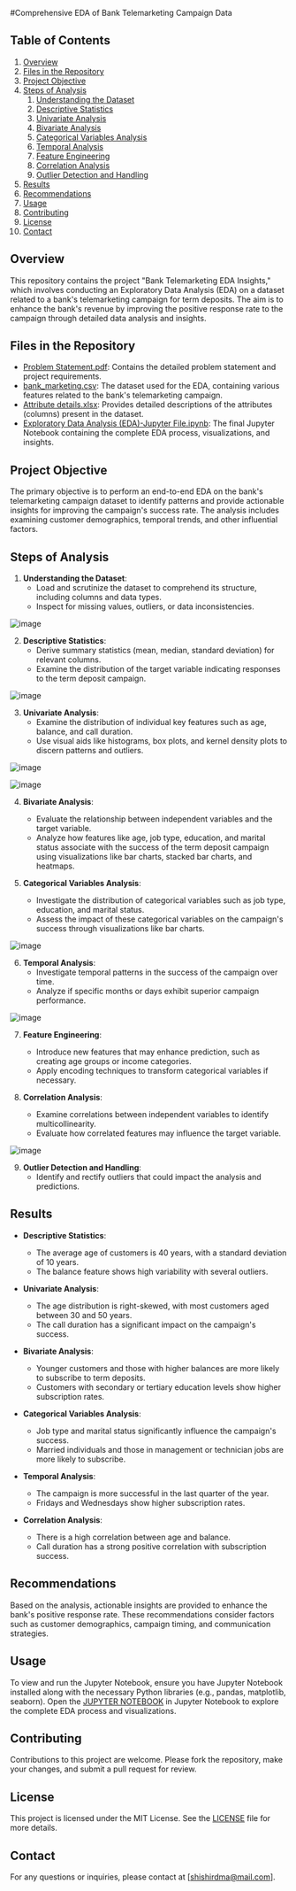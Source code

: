 #Comprehensive EDA of Bank Telemarketing Campaign Data

## Table of Contents
1. [Overview](#overview)
2. [Files in the Repository](#files-in-the-repository)
3. [Project Objective](#project-objective)
4. [Steps of Analysis](#steps-of-analysis)
   1. [Understanding the Dataset](#understanding-the-dataset)
    2. [Descriptive Statistics](#descriptive-statistics)
    3. [Univariate Analysis](#univariate-analysis)
    4. [Bivariate Analysis](#bivariate-analysis)
    5. [Categorical Variables Analysis](#categorical-variables-analysis)
    6. [Temporal Analysis](#temporal-analysis)
    7. [Feature Engineering](#feature-engineering)
    8. [Correlation Analysis](#correlation-analysis)
    9. [Outlier Detection and Handling](#outlier-detection-and-handling)
5. [Results](#results)
6. [Recommendations](#recommendations)
7. [Usage](#usage)
8. [Contributing](#contributing)
9. [License](#license)
10. [Contact](#contact)

## Overview
This repository contains the project "Bank Telemarketing EDA Insights," which involves conducting an Exploratory Data Analysis (EDA) on a dataset related to a bank's telemarketing campaign for term deposits. The aim is to enhance the bank's revenue by improving the positive response rate to the campaign through detailed data analysis and insights.

## Files in the Repository
- [Problem Statement.pdf](./Problem%20Statement.pdf): Contains the detailed problem statement and project requirements.
- [bank_marketing.csv](./bank_marketing.csv): The dataset used for the EDA, containing various features related to the bank's telemarketing campaign.
- [Attribute details.xlsx](./Attribute%20details.xlsx): Provides detailed descriptions of the attributes (columns) present in the dataset.
- [Exploratory Data Analysis (EDA)-Jupyter File.ipynb](./Exploratory%20Data%20Analysis%20(EDA)-Jupyter%20File.ipynb): The final Jupyter Notebook containing the complete EDA process, visualizations, and insights.

## Project Objective
The primary objective is to perform an end-to-end EDA on the bank's telemarketing campaign dataset to identify patterns and provide actionable insights for improving the campaign's success rate. The analysis includes examining customer demographics, temporal trends, and other influential factors.

## Steps of Analysis
1. **Understanding the Dataset**:
   - Load and scrutinize the dataset to comprehend its structure, including columns and data types.
   - Inspect for missing values, outliers, or data inconsistencies.
  
![image](https://github.com/user-attachments/assets/4f77744a-b02a-4620-ae26-3b6257cf7cbb)
  
2. **Descriptive Statistics**:
   - Derive summary statistics (mean, median, standard deviation) for relevant columns.
   - Examine the distribution of the target variable indicating responses to the term deposit campaign.

![image](https://github.com/user-attachments/assets/5a676956-9366-4148-a724-9e7151613d2e)

3. **Univariate Analysis**:
   - Examine the distribution of individual key features such as age, balance, and call duration.
   - Use visual aids like histograms, box plots, and kernel density plots to discern patterns and outliers.

![image](https://github.com/user-attachments/assets/fd759f90-8d20-4191-8a4d-513479652905)

![image](https://github.com/user-attachments/assets/f01b57e5-2fb6-4611-93c2-af895f9ac850)

4. **Bivariate Analysis**:
   - Evaluate the relationship between independent variables and the target variable.
   - Analyze how features like age, job type, education, and marital status associate with the success of the term deposit campaign using visualizations like bar charts, stacked bar charts, and heatmaps.
  
5. **Categorical Variables Analysis**:
   - Investigate the distribution of categorical variables such as job type, education, and marital status.
   - Assess the impact of these categorical variables on the campaign's success through visualizations like bar charts.
 
![image](https://github.com/user-attachments/assets/026d4462-abcf-4eeb-bc98-c115fd2eaa9c)

6. **Temporal Analysis**:
   - Investigate temporal patterns in the success of the campaign over time.
   - Analyze if specific months or days exhibit superior campaign performance.

![image](https://github.com/user-attachments/assets/b0bbc72b-e26b-4957-bb06-2ffedea08bc3)

7. **Feature Engineering**:
   - Introduce new features that may enhance prediction, such as creating age groups or income categories.
   - Apply encoding techniques to transform categorical variables if necessary.

8. **Correlation Analysis**:
   - Examine correlations between independent variables to identify multicollinearity.
   - Evaluate how correlated features may influence the target variable.
   
![image](https://github.com/user-attachments/assets/16d87113-d9ae-4ee8-b97a-89a528ad6b7e)

9. **Outlier Detection and Handling**:
   - Identify and rectify outliers that could impact the analysis and predictions.

## Results
- **Descriptive Statistics**:
  - The average age of customers is 40 years, with a standard deviation of 10 years.
  - The balance feature shows high variability with several outliers.

- **Univariate Analysis**:
  - The age distribution is right-skewed, with most customers aged between 30 and 50 years.
  - The call duration has a significant impact on the campaign's success.

- **Bivariate Analysis**:
  - Younger customers and those with higher balances are more likely to subscribe to term deposits.
  - Customers with secondary or tertiary education levels show higher subscription rates.

- **Categorical Variables Analysis**:
  - Job type and marital status significantly influence the campaign's success.
  - Married individuals and those in management or technician jobs are more likely to subscribe.

- **Temporal Analysis**:
  - The campaign is more successful in the last quarter of the year.
  - Fridays and Wednesdays show higher subscription rates.

- **Correlation Analysis**:
  - There is a high correlation between age and balance.
  - Call duration has a strong positive correlation with subscription success.

## Recommendations
Based on the analysis, actionable insights are provided to enhance the bank's positive response rate. These recommendations consider factors such as customer demographics, campaign timing, and communication strategies.

## Usage
To view and run the Jupyter Notebook, ensure you have Jupyter Notebook installed along with the necessary Python libraries (e.g., pandas, matplotlib, seaborn). Open the [JUPYTER NOTEBOOK](https://github.com/shishir1991/Python/blob/main/Bank%20Telemarketing%20Campaign-Exploratory%20Data%20Analysis%20(EDA)/Exploratory%20Data%20Analysis%20(EDA)-Jupyter%20File.ipynb) in Jupyter Notebook to explore the complete EDA process and visualizations.

## Contributing
Contributions to this project are welcome. Please fork the repository, make your changes, and submit a pull request for review.

## License
This project is licensed under the MIT License. See the [LICENSE](https://github.com/shishir1991/Python/blob/main/LICENSE) file for more details.

## Contact
For any questions or inquiries, please contact at [shishirdma@mail.com].


















